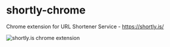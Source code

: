 # shortly-chrome
Chrome extension for URL Shortener Service - https://shortly.is/

![shortly.is chrome extension](https://i.imgur.com/oBYFG2z.png "shortly.is chrome extension")

